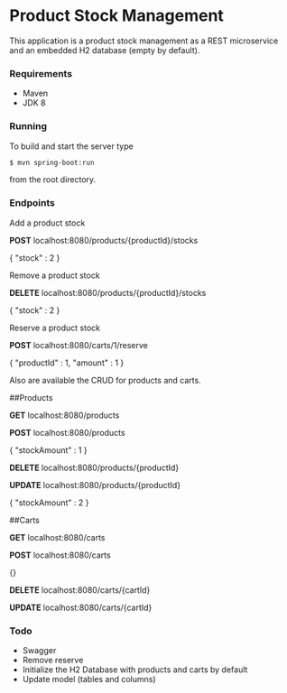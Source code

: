 # Product Stock Management

This application is a product stock management as a REST microservice and an embedded H2 database (empty by default).

### Requirements

- Maven
- JDK 8

### Running

To build and start the server type

```sh
$ mvn spring-boot:run
```

from the root directory.

### Endpoints

Add a product stock

**POST** localhost:8080/products/{productId}/stocks

{
	"stock" : 2
}

Remove a product stock

**DELETE** localhost:8080/products/{productId}/stocks

{
	"stock" : 2
}

Reserve a product stock

**POST** localhost:8080/carts/1/reserve

{
	"productId" : 1,
	"amount" : 1
}


Also are available the CRUD for products and carts.


##Products

**GET** localhost:8080/products

**POST** localhost:8080/products

{
	"stockAmount" : 1
}

**DELETE** localhost:8080/products/{productId}

**UPDATE** localhost:8080/products/{productId}

{
	"stockAmount" : 2
}



##Carts

**GET** localhost:8080/carts

**POST** localhost:8080/carts

{}

**DELETE** localhost:8080/carts/{cartId}

**UPDATE** localhost:8080/carts/{cartId}



### Todo

 - Swagger
 - Remove reserve
 - Initialize the H2 Database with products and carts by default
 - Update model (tables and columns)

